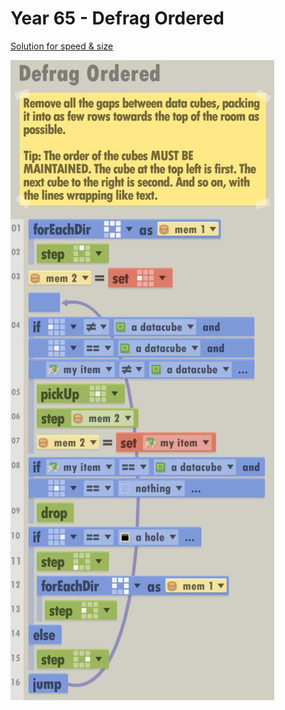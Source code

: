 # Year 65 - Defrag Ordered

[Solution for speed & size](../Year49/solution.txt)

![Solution for speed & size](solution.JPEG "Year 65")